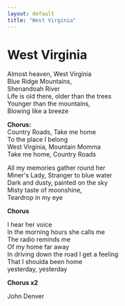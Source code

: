 ```yaml
---
layout: default
title: "West Virginia"
---
```


# West Virginia

Almost heaven, West Virginia  
Blue Ridge Mountains,  
Shenandoah River  
Life is old there, older than the trees  
Younger than the mountains,  
Blowing like a breeze  

**Chorus:**  
Country Roads, Take me home  
To the place I belong  
West Virginia, Mountain Momma  
Take me home, Country Roads  

All my memories gather round her  
Miner's Lady, Stranger to blue water  
Dark and dusty, painted on the sky  
Misty taste of moonshine,  
Teardrop in my eye  

**Chorus**  

I hear her voice  
In the morning hours she calls me  
The radio reminds me  
Of my home far away  
In driving down the road I get a feeling  
That I shoulda been home  
yesterday, yesterday  

**Chorus x2**  

John Denver
